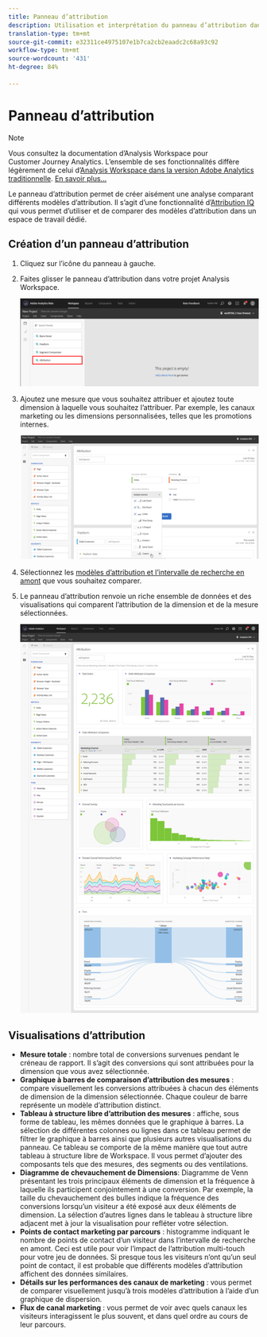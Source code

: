 ```yaml
---
title: Panneau d’attribution
description: Utilisation et interprétation du panneau d’attribution dans Analysis Workspace.
translation-type: tm+mt
source-git-commit: e32311ce4975107e1b7ca2cb2eaadc2c68a93c92
workflow-type: tm+mt
source-wordcount: '431'
ht-degree: 84%

---
```



# Panneau d’attribution

>[!NOTE]
>
>Vous consultez la documentation d’Analysis Workspace pour Customer Journey Analytics. L’ensemble de ses fonctionnalités diffère légèrement de celui d’[Analysis Workspace dans la version Adobe Analytics traditionnelle](https://docs.adobe.com/content/help/fr-FR/analytics/analyze/analysis-workspace/home.html). [En savoir plus...](/help/getting-started/cja-aa.md)

Le panneau d’attribution permet de créer aisément une analyse comparant différents modèles d’attribution. Il s’agit d’une fonctionnalité d’[Attribution IQ](../attribution/overview.md) qui vous permet d’utiliser et de comparer des modèles d’attribution dans un espace de travail dédié.

## Création d’un panneau d’attribution

1. Cliquez sur l’icône du panneau à gauche.
1. Faites glisser le panneau d’attribution dans votre projet Analysis Workspace.

   ![Nouveau panneau d’attribution](assets/Attribution_Panel_1.png)

1. Ajoutez une mesure que vous souhaitez attribuer et ajoutez toute dimension à laquelle vous souhaitez l’attribuer. Par exemple, les canaux marketing ou les dimensions personnalisées, telles que les promotions internes.

   ![Sélection d’une dimension et d’une mesure](assets/attribution_panel2.png)

1. Sélectionnez les [modèles d’attribution et l’intervalle de recherche en amont](../attribution/models.md) que vous souhaitez comparer.

1. Le panneau d’attribution renvoie un riche ensemble de données et des visualisations qui comparent l’attribution de la dimension et de la mesure sélectionnées.

   ![Visualisations d’attribution](assets/attr_panel_vizs.png)

## Visualisations d’attribution

* **Mesure totale** : nombre total de conversions survenues pendant le créneau de rapport. Il s’agit des conversions qui sont attribuées pour la dimension que vous avez sélectionnée.
* **Graphique à barres de comparaison d’attribution des mesures** : compare visuellement les conversions attribuées à chacun des éléments de dimension de la dimension sélectionnée. Chaque couleur de barre représente un modèle d’attribution distinct.
* **Tableau à structure libre d’attribution des mesures** : affiche, sous forme de tableau, les mêmes données que le graphique à barres. La sélection de différentes colonnes ou lignes dans ce tableau permet de filtrer le graphique à barres ainsi que plusieurs autres visualisations du panneau. Ce tableau se comporte de la même manière que tout autre tableau à structure libre de Workspace. Il vous permet d’ajouter des composants tels que des mesures, des segments ou des ventilations.
* **Diagramme de chevauchement de Dimensions**: Diagramme de Venn présentant les trois principaux éléments de dimension et la fréquence à laquelle ils participent conjointement à une conversion. Par exemple, la taille du chevauchement des bulles indique la fréquence des conversions lorsqu’un visiteur a été exposé aux deux éléments de dimension. La sélection d’autres lignes dans le tableau à structure libre adjacent met à jour la visualisation pour refléter votre sélection.
* **Points de contact marketing par parcours** : histogramme indiquant le nombre de points de contact d’un visiteur dans l’intervalle de recherche en amont. Ceci est utile pour voir l’impact de l’attribution multi-touch pour votre jeu de données. Si presque tous les visiteurs n’ont qu’un seul point de contact, il est probable que différents modèles d’attribution affichent des données similaires.
* **Détails sur les performances des canaux de marketing** : vous permet de comparer visuellement jusqu’à trois modèles d’attribution à l’aide d’un graphique de dispersion.
* **Flux de canal marketing** : vous permet de voir avec quels canaux les visiteurs interagissent le plus souvent, et dans quel ordre au cours de leur parcours.
